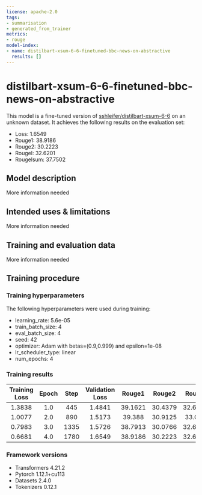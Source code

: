 ```yaml
---
license: apache-2.0
tags:
- summarisation
- generated_from_trainer
metrics:
- rouge
model-index:
- name: distilbart-xsum-6-6-finetuned-bbc-news-on-abstractive
  results: []
---
```


<!-- This model card has been generated automatically according to the information the Trainer had access to. You
should probably proofread and complete it, then remove this comment. -->

# distilbart-xsum-6-6-finetuned-bbc-news-on-abstractive

This model is a fine-tuned version of [sshleifer/distilbart-xsum-6-6](https://huggingface.co/sshleifer/distilbart-xsum-6-6) on an unknown dataset.
It achieves the following results on the evaluation set:
- Loss: 1.6549
- Rouge1: 38.9186
- Rouge2: 30.2223
- Rougel: 32.6201
- Rougelsum: 37.7502

## Model description

More information needed

## Intended uses & limitations

More information needed

## Training and evaluation data

More information needed

## Training procedure

### Training hyperparameters

The following hyperparameters were used during training:
- learning_rate: 5.6e-05
- train_batch_size: 4
- eval_batch_size: 4
- seed: 42
- optimizer: Adam with betas=(0.9,0.999) and epsilon=1e-08
- lr_scheduler_type: linear
- num_epochs: 4

### Training results

| Training Loss | Epoch | Step | Validation Loss | Rouge1  | Rouge2  | Rougel  | Rougelsum |
|:-------------:|:-----:|:----:|:---------------:|:-------:|:-------:|:-------:|:---------:|
| 1.3838        | 1.0   | 445  | 1.4841          | 39.1621 | 30.4379 | 32.6613 | 37.9963   |
| 1.0077        | 2.0   | 890  | 1.5173          | 39.388  | 30.9125 | 33.099  | 38.2442   |
| 0.7983        | 3.0   | 1335 | 1.5726          | 38.7913 | 30.0766 | 32.6092 | 37.5953   |
| 0.6681        | 4.0   | 1780 | 1.6549          | 38.9186 | 30.2223 | 32.6201 | 37.7502   |


### Framework versions

- Transformers 4.21.2
- Pytorch 1.12.1+cu113
- Datasets 2.4.0
- Tokenizers 0.12.1
